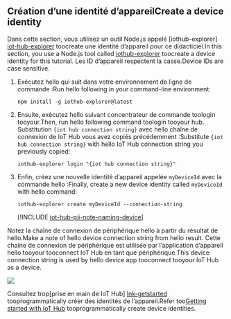 ## <a name="create-a-device-identity"></a><span data-ttu-id="99cff-101">Création d’une identité d’appareil</span><span class="sxs-lookup"><span data-stu-id="99cff-101">Create a device identity</span></span>

<span data-ttu-id="99cff-102">Dans cette section, vous utilisez un outil Node.js appelé [iothub-explorer] [ iot-hub-explorer] toocreate une identité d’appareil pour ce didacticiel.</span><span class="sxs-lookup"><span data-stu-id="99cff-102">In this section, you use a Node.js tool called [iothub-explorer][iot-hub-explorer] toocreate a device identity for this tutorial.</span></span> <span data-ttu-id="99cff-103">Les ID d’appareil respectent la casse.</span><span class="sxs-lookup"><span data-stu-id="99cff-103">Device IDs are case sensitive.</span></span>

1. <span data-ttu-id="99cff-104">Exécutez hello qui suit dans votre environnement de ligne de commande :</span><span class="sxs-lookup"><span data-stu-id="99cff-104">Run hello following in your command-line environment:</span></span>

    `npm install -g iothub-explorer@latest`

1. <span data-ttu-id="99cff-105">Ensuite, exécutez hello suivant concentrateur de commande toologin tooyour.</span><span class="sxs-lookup"><span data-stu-id="99cff-105">Then, run hello following command toologin tooyour hub.</span></span> <span data-ttu-id="99cff-106">Substitution `{iot hub connection string}` avec hello chaîne de connexion de IoT Hub vous avez copiés précédemment :</span><span class="sxs-lookup"><span data-stu-id="99cff-106">Substitute `{iot hub connection string}` with hello IoT Hub connection string you previously copied:</span></span>

    `iothub-explorer login "{iot hub connection string}"`

1. <span data-ttu-id="99cff-107">Enfin, créez une nouvelle identité d’appareil appelée `myDeviceId` avec la commande hello :</span><span class="sxs-lookup"><span data-stu-id="99cff-107">Finally, create a new device identity called `myDeviceId` with hello command:</span></span>

    `iothub-explorer create myDeviceId --connection-string`

   [!INCLUDE [iot-hub-pii-note-naming-device](iot-hub-pii-note-naming-device.md)]

<span data-ttu-id="99cff-108">Notez la chaîne de connexion de périphérique hello à partir du résultat de hello.</span><span class="sxs-lookup"><span data-stu-id="99cff-108">Make a note of hello device connection string from hello result.</span></span> <span data-ttu-id="99cff-109">Cette chaîne de connexion de périphérique est utilisée par l’application d’appareil hello tooyour tooconnect IoT Hub en tant que périphérique.</span><span class="sxs-lookup"><span data-stu-id="99cff-109">This device connection string is used by hello device app tooconnect tooyour IoT Hub as a device.</span></span>

![][img-identity]

<span data-ttu-id="99cff-110">Consultez trop[prise en main de IoT Hub] [ lnk-getstarted] tooprogrammatically créer des identités de l’appareil.</span><span class="sxs-lookup"><span data-stu-id="99cff-110">Refer too[Getting started with IoT Hub][lnk-getstarted] tooprogrammatically create device identities.</span></span>

<!-- images and links -->
[img-identity]: media/iot-hub-get-started-create-device-identity/devidentity.png

[iot-hub-explorer]: https://github.com/Azure/iothub-explorer/blob/master/readme.md

[lnk-getstarted]: ../articles/iot-hub/iot-hub-csharp-csharp-getstarted.md
